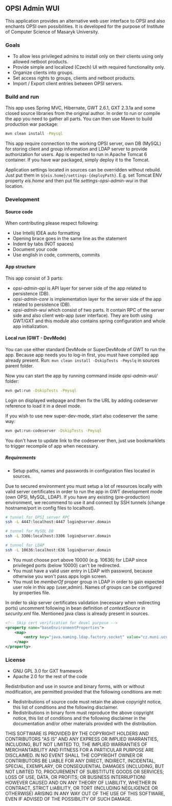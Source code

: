 ## OPSI Admin WUI

This application provides an alternative web user interface to OPSI and also enchants OPSI own possibilities. It is developed for the purpose of Institute of Computer Science of Masaryk University.

### Goals

* To allow less privileged admins to install only on their clients using only allowed netboot products.
* Provide simple and localized (Czech) UI with required functionality only.
* Organize clients into groups.
* Set access rights to groups, clients and netboot products.
* Import / Export client entries between OPSI servers.

### Build and run

This app uses Spring MVC, Hibernate, GWT 2.6.1, GXT 2.3.1a and some closed source libraries from the original author. In order to run or compile the app you need to gather all parts. You can then use Maven to build production war package:

```bash
mvn clean install -Pmysql
```

This app require connection to the working OPSI server, own DB (MySQL) for storing client and group information and LDAP server to provide authorization for users. App is expected to run in Apache Tomcat 6 container. If you have war packaged, simply deploy it to the Tomcat.

Application settings located in sources can be overridden without rebuild. Just put them in ``${eis.home}/settings-{deployPath}``. E.g. set Tomcat ENV property _eis.home_ and then put file _settings-opsi-admin-wui_ in that location.

### Development

#### Source code

When contributing please respect following:

* Use Intellij IDEA auto formatting
* Opening brace goes in the same line as the statement
* Indent by tabs (NOT spaces)
* Document your code
* Use english in code, comments, commits

#### App structure

This app consist of 3 parts:

* *opsi-admin-api* is API layer for server side of the app related to persistence (DB).
* *opsi-admin-core* is implementation layer for the server side of the app related to persistence (DB).
* *opsi-admin-wui* which consist of two parts. It contain RPC of the server side and also client web-app (user interface). They are both using GWT/GXT and this module also contains spring configuration and whole app initialization.

#### Local run (GWT - DevMode)

You can use either standard DevMode or SuperDevMode of GWT to run the app. Because app needs you to log-in first, you must have compiled app already present. Run: ``mvn clean install -DskipTests -Pmyslq`` in sources parent folder.

Now you can start the app by running command inside *opsi-admin-wui/* folder:

```bash
mvn gwt:run -DskipTests -Pmysql
```

Login on displayed webpage and then fix the URL by adding codeserver reference to load it in a devel mode.

If you wish to use new super-dev-mode, start also codeserver the same way:

```bash
mvn gwt:run-codeserver -DskipTests -Pmysql
```

You don't have to update link to the codeserver then, just use bookmarklets to trigger recompile of app when necessary.

##### Requirements

* Setup paths, names and passwords in configuration files located in sources.

Due to secured environment you must setup a lot of resources locally with valid server certificates in order to run the app in GWT development mode (own OPSI, MySQL, LDAP).
If you have any existing (pre-production) environment, we recommend to use it and connect by SSH tunnels (change hostname/port in config files to localhost).

```bash
# tunnel for OPSI server RPC
ssh -L 4447:localhost:4447 login@server.domain

# tunnel for MySQL DB
ssh -L 3306:localhost:3306 login@server.domain

# tunnel for LDAP
ssh -L 10636:localhost:636 login@server.domain
```

* You must choose port above 10000 (e.g. 10636) for LDAP since privileged ports (below 10000) can't be redirected.
* You must have a valid user entry in LDAP with password, because otherwise you won't pass apps login screen.
* You must be _memberOf_ proper group in LDAP in order to gain expected user role in this app (user,admin). Names of groups can be configured by properties file.

In order to skip server certificates validation (necessary when redirecting ports) uncomment following in bean definition of *contextSource* in *security.xml* file.
Mentioned java class is already present in sources.

```xml
<!-- Skip cert verification for devel purpose -->
<property name="baseEnvironmentProperties">
	<map>
		<entry key="java.naming.ldap.factory.socket" value="cz.muni.ucn.opsi.wui.security.BlindSSLSocketFactory"/>
	</map>
</property>
```

### License

* GNU GPL 3.0 for GXT framework
* Apache 2.0 for the rest of the code

Redistribution and use in source and binary forms, with or without modification, are permitted provided that the following conditions are met:

- Redistributions of source code must retain the above copyright notice, this list of conditions and the following disclaimer.
- Redistributions in binary form must reproduce the above copyright notice, this list of conditions and the following disclaimer in the documentation and/or other materials provided with the distribution.

THIS SOFTWARE IS PROVIDED BY THE COPYRIGHT HOLDERS AND
CONTRIBUTORS "AS IS" AND ANY EXPRESS OR IMPLIED WARRANTIES,
INCLUDING, BUT NOT LIMITED TO, THE IMPLIED WARRANTIES OF
MERCHANTABILITY AND FITNESS FOR A PARTICULAR PURPOSE ARE
DISCLAIMED. IN NO EVENT SHALL THE COPYRIGHT OWNER OR CONTRIBUTORS
BE LIABLE FOR ANY DIRECT, INDIRECT, INCIDENTAL, SPECIAL,
EXEMPLARY, OR CONSEQUENTIAL DAMAGES (INCLUDING, BUT NOT LIMITED
TO, PROCUREMENT OF SUBSTITUTE GOODS OR SERVICES; LOSS OF USE,
DATA, OR PROFITS; OR BUSINESS INTERRUPTION) HOWEVER CAUSED AND ON
ANY THEORY OF LIABILITY, WHETHER IN CONTRACT, STRICT LIABILITY,
OR TORT (INCLUDING NEGLIGENCE OR OTHERWISE) ARISING IN ANY WAY
OUT OF THE USE OF THIS SOFTWARE, EVEN IF ADVISED OF THE
POSSIBILITY OF SUCH DAMAGE.